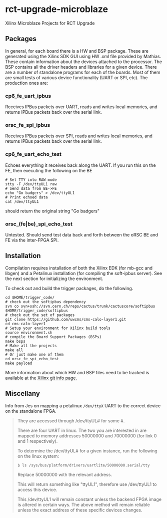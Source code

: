 rct-upgrade-microblaze
======================

Xilinx Microblaze Projects for RCT Upgrade 

Packages
--------

In general, for each board there is a HW and BSP package.  These are generated
using the Xilinx SDK GUI using HW .xml file provided by Mathias.  These contain
information about the devices attached to the processor.  The BSP contains all
the driver headers and libraries for a given device.   There are a number of
standalone programs for each of the boards.   Most of them are small tests of
various device functionality (UART or SPI, etc).  The production ones are:

### cp6_fe_uart_ipbus ###

Receives IPBus packets over UART, reads and writes local memories, and returns
IPBus packets back over the serial link.

### orsc_fe_spi_ipbus ###

Receives IPBus packets over SPI, reads and writes local memories, and returns
IPBus packets back over the serial link.

### cp6_fe_uart_echo_test ###

Echoes everything it receives back along the UART. If you run this on the FE,
then executing the following on the BE
```
# Set TTY into RAW mode
stty -F /dev/ttyUL1 raw
# Send data from BE->FE
echo "Go badgers" > /dev/ttyUL1
# Print echoed data
cat /dev/ttyUL1
```
should return the original string "Go badgers"


### orsc_(fe|be)_spi_echo_test ###

Untested. Should send test data back and forth between the oRSC BE and FE via
the inter-FPGA SPI.


Installation
------------

Compilation requires installation of both the Xilinx EDK (for mb-gcc and libgen)
and a Petalinux installation (for compiling the soft-ipbus server).  See the
next section for initializing the environment.

To check out and build the trigger packages, do the following.

```shell
cd $HOME/trigger_code/
# check out the softipbus dependency
svn co svn+ssh://svn.cern.ch/reps/cactus/trunk/cactuscore/softipbus $HOME/trigger_code/softipbus
# check out the set of packages
git clone https://github.com/uwcms/cms-calo-layer1.git
cd cms-calo-layer1
# Setup your environment for Xilinx build tools
source environment.sh
# compile the Board Support Packages (BSPs)
make bsps
# Make all the projects
make all
# Or just make one of them
cd orsc_fe_spi_echo_test 
make payload
```

More information about which HW and BSP files need to be tracked is available at the [Xilinx git info page.](http://www.xilinx.com/support/documentation/sw_manuals/xilinx14_4/SDK_Doc/reference/sdk_u_cvs.htm)


Miscellany
----------

Info from Jes on mapping a petalinux ``/dev/ttyX`` UART to the correct device on
the standalone FPGA.

> They are accessed through /dev/ttyUL# for some #.
> 
> There are four UART in linux.  The two you are interested in are mapped to
> memory addresses 50000000 and 70000000 (for link 0 and 1 respectively).
> 
> To determine the /dev/ttyUL# for a given instance, run the following on
> the linux system:
> 
> ``$ ls /sys/bus/platform/drivers/uartlite/50000000.serial/tty``
> 
> Replace 50000000 with the relevant address.
> 
> This will return something like "ttyUL1", therefore use /dev/ttyUL1 to
> access this device.
> 
> This /dev/ttyUL1 will remain constant unless the backend FPGA image is
> altered in certain ways.  The above method will remain reliable unless the
> exact address of these specific devices changes.
